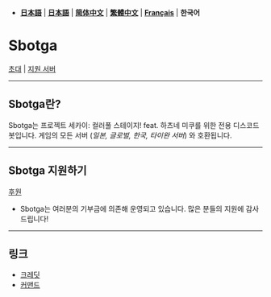 - [**日本語**](README.md) | [**日本語**](README_jp.md) | [**简体中文**](README_zh.md) | [**繁體中文**](README_zh-tw.md) | [**Français**](README_fr.md) | **한국어**

# **Sbotga**  

[초대](https://discord.com/oauth2/authorize?client_id=1322253224799109281) | [지원 서버](https://discord.gg/JKANSRGPNW)  

---  

## **Sbotga란?**
Sbotga는 프로젝트 세카이: 컬러풀 스테이지! feat. 하츠네 미쿠를 위한 전용 디스코드 봇입니다.
게임의 모든 서버 (*일본, 글로벌, 한국, 타이완 서버*) 와 호환됩니다.

---  

## **Sbotga 지원하기**  
[후원](https://ko-fi.com/uselessyum)  
- Sbotga는 여러분의 기부금에 의존해 운영되고 있습니다. 많은 분들의 지원에 감사드립니다!

---  

## **링크**  
- [크레딧](kr/CREDITS.md)  
- [커맨드]()  
